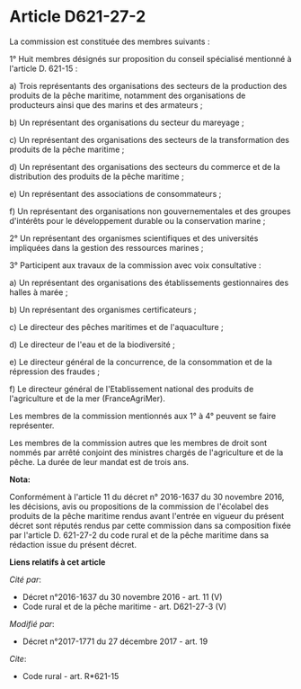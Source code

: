 # Article D621-27-2

La commission est constituée des membres suivants :

1° Huit membres désignés sur proposition du conseil spécialisé mentionné à l'article D. 621-15 :

a) Trois représentants des organisations des secteurs de la production des produits de la pêche maritime, notamment des
organisations de producteurs ainsi que des marins et des armateurs ;

b) Un représentant des organisations du secteur du mareyage ;

c) Un représentant des organisations des secteurs de la transformation des produits de la pêche maritime ;

d) Un représentant des organisations des secteurs du commerce et de la distribution des produits de la pêche maritime ;

e) Un représentant des associations de consommateurs ;

f) Un représentant des organisations non gouvernementales et des groupes d'intérêts pour le développement durable ou la
conservation marine ;

2° Un représentant des organismes scientifiques et des universités impliquées dans la gestion des ressources marines ;

3° Participent aux travaux de la commission avec voix consultative :

a) Un représentant des organisations des établissements gestionnaires des halles à marée ;

b) Un représentant des organismes certificateurs ;

c) Le directeur des pêches maritimes et de l'aquaculture ;

d) Le directeur de l'eau et de la biodiversité ;

e) Le directeur général de la concurrence, de la consommation et de la répression des fraudes ;

f) Le directeur général de l'Etablissement national des produits de l'agriculture et de la mer (FranceAgriMer).

Les membres de la commission mentionnés aux 1° à 4° peuvent se faire représenter.

Les membres de la commission autres que les membres de droit sont nommés par arrêté conjoint des ministres chargés de
l'agriculture et de la pêche. La durée de leur mandat est de trois ans.

**Nota:**

Conformément à l'article 11 du décret n° 2016-1637 du 30 novembre 2016, les décisions, avis ou propositions de la commission
de l'écolabel des produits de la pêche maritime rendus avant l'entrée en vigueur du présent décret sont réputés rendus par
cette commission dans sa composition fixée par l'article D. 621-27-2 du code rural et de la pêche maritime dans sa rédaction
issue du présent décret.

**Liens relatifs à cet article**

_Cité par_:

  - Décret n°2016-1637 du 30 novembre 2016 - art. 11 (V)
  - Code rural et de la pêche maritime - art. D621-27-3 (V)

_Modifié par_:

  - Décret n°2017-1771 du 27 décembre 2017 - art. 19

_Cite_:

  - Code rural - art. R*621-15
